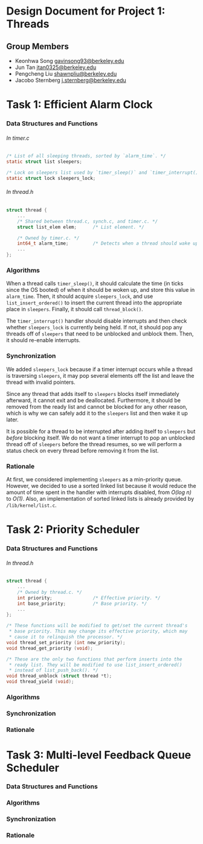 Design Document for Project 1: Threads
======================================

## Group Members

* Keonhwa Song <gavinsong93@berkeley.edu>
* Jun Tan <jtan0325@berkeley.edu>
* Pengcheng Liu <shawnpliu@berkeley.edu>
* Jacobo Sternberg <j.sternberg@berkeley.edu>

# Task 1: Efficient Alarm Clock

### Data Structures and Functions

###### In timer.c

```C
/* List of all sleeping threads, sorted by `alarm_time`. */
static struct list sleepers;

/* Lock on sleepers list used by `timer_sleep()` and `timer_interrupt()`. */
static struct lock sleepers_lock;
```

###### In thread.h

```C
struct thread {
	...
	/* Shared between thread.c, synch.c, and timer.c. */
    struct list_elem elem;		/* List element. */

	/* Owned by timer.c. */
	int64_t alarm_time;			/* Detects when a thread should wake up. */
	...
};
```

### Algorithms

When a thread calls `timer_sleep()`, it should calculate the time (in ticks since the OS booted) of when it should be woken up, and store this value in `alarm_time`. Then, it should acquire `sleepers_lock`, and use `list_insert_ordered()` to insert the current thread into the appropriate place in `sleepers`. Finally, it should call `thread_block()`.

The `timer_interrupt()` handler should disable interrupts and then check whether `sleepers_lock` is currently being held. If not, it should pop any threads off of `sleepers` that need to be unblocked and unblock them. Then, it should re-enable interrupts.

### Synchronization

We added `sleepers_lock` because if a timer interrupt occurs while a thread is traversing `sleepers`, it may pop several elements off the list and leave the thread with invalid pointers.

Since any thread that adds itself to `sleepers` blocks itself immediately afterward, it cannot exit and be deallocated. Furthermore, it should be removed from the ready list and cannot be blocked for any other reason, which is why we can safely add it to the `sleepers` list and then wake it up later.

It is possible for a thread to be interrupted after adding itself to `sleepers` but *before* blocking itself. We do not want a timer interrupt to pop an unblocked thread off of `sleepers` before the thread resumes, so we will perform a status check on every thread before removing it from the list.

### Rationale

At first, we considered implementing `sleepers` as a min-priority queue. However, we decided to use a sorted linked list because it would reduce the amount of time spent in the handler with interrupts disabled, from *O(log n)* to *O(1)*. Also, an implementation of sorted linked lists is already provided by `/lib/kernel/list.c`.


# Task 2: Priority Scheduler

### Data Structures and Functions

###### In thread.h

```C
struct thread {
	...
	/* Owned by thread.c. */
	int priority;				/* Effective priority. */
	int base_priority;			/* Base priority. */
	...
};

/* These functions will be modified to get/set the current thread's
 * base priority. This may change its effective priority, which may
 * cause it to relinquish the processor. */
void thread_set_priority (int new_priority);
void thread_get_priority (void);

/* These are the only two functions that perform inserts into the
 * ready list. They will be modified to use list_insert_ordered()
 * instead of list_push_back(). */
void thread_unblock (struct thread *t);
void thread_yield (void);
```

### Algorithms

##### 

### Synchronization
### Rationale

# Task 3: Multi-level Feedback Queue Scheduler

### Data Structures and Functions
### Algorithms
### Synchronization
### Rationale